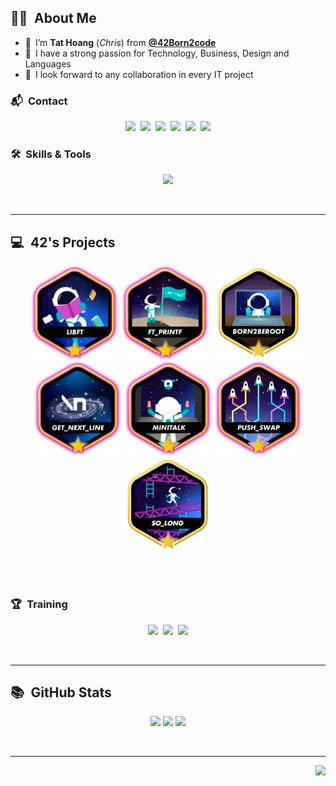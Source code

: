 ## 👨‍💻&ensp;About Me
- 🏫&ensp;I’m <strong>Tat Hoang</strong> (<i>Chris</i>) from [<b>@42Born2code</b>](https://github.com/42School) <br>
- 💞️&ensp;I have a strong passion for Technology, Business, Design and Languages<br>
- 👋&ensp;I look forward to any collaboration in every IT project <br>

### 📬&ensp;Contact
<p align="center">
  <a href="https://linkedin.com/in/ngtathoang">
    <img src="https://img.shields.io/badge/LinkedIn-%230077B5.svg?&style=for-the-badge&logo=linkedin&logoColor=white" height="30" /></a>&nbsp;
  <a href="mailto:ngtathoang@gmail.com?subject=Hello%20Tat%20Hoang,%20from%20Github">
    <img src="https://img.shields.io/badge/gmail-%23D14836.svg?&style=for-the-badge&logo=gmail&logoColor=white" height="30" /></a>&nbsp;
  <a href="https://wa.me/+33622862262?text=Hello%20Tat%20Hoang,%20from%20Github">
    <img src="https://img.shields.io/badge/WhatsApp-25D366.svg?&style=for-the-badge&logo=whatsapp&logoColor=white" height="30" /></a>&nbsp;
  <a href="https://discord.com/users/1243600723661426699">
    <img src="https://img.shields.io/badge/Discord-%235865F2.svg?&style=for-the-badge&logo=discord&logoColor=white" height="30" /></a>&nbsp;
  <a href="https://instagram.com/tat.hoang">
    <img src="https://img.shields.io/badge/Instagram-%23E4405F.svg?&style=for-the-badge&logo=Instagram&logoColor=white" height="30" /></a>&nbsp;
  <a href="https://medium.com/@Kr1sNg">
    <img src="https://img.shields.io/badge/Medium-12100E?style=for-the-badge&logo=medium&logoColor=white" height="30" />
  </a>
</p>

### 🛠️&ensp;Skills & Tools
<p align="center">
  <a href="https://skillicons.dev">
    <img src="https://skillicons.dev/icons?i=git,bash,c,py,r,sqlite,vim,vscode" />
  </a>
</p>
<br>

---

## 💻&ensp;42's Projects
<p align="center">
  <a href="https://github.com/Kr1sNg/42cursus-Libft">
    <img src="https://github.com/leogaudin/42_project_badges/raw/main/badges/libft_bonus_max.webp" /></a>
  <a href="https://github.com/Kr1sNg/42cursus-ft_printf">
    <img src="https://github.com/leogaudin/42_project_badges/raw/main/badges/ft_printf_bonus_max.webp" /></a>
  <a href="https://medium.com/@Kr1sNg/were-we-born2beroot-6fe99898de07">
    <img src="https://github.com/leogaudin/42_project_badges/raw/main/badges/born2beroot_bonus.webp" /></a>
  <a href="https://github.com/Kr1sNg/42cursus-get_next_line">
    <img src="https://github.com/leogaudin/42_project_badges/raw/main/badges/get_next_line_bonus_max.webp" /></a>
  <a href="https://github.com/Kr1sNg/42cursus-minitalk">
    <img src="https://github.com/leogaudin/42_project_badges/raw/main/badges/minitalk_bonus_max.webp" /></a>
  <a href="https://github.com/Kr1sNg/42cursus-push_swap">
    <img src="https://github.com/leogaudin/42_project_badges/raw/main/badges/push_swap_bonus_max.webp" /></a>
  <a href="https://github.com/Kr1sNg/42cursus-so_long">
    <img src="https://github.com/leogaudin/42_project_badges/raw/main/badges/so_long_bonus.webp" /></a>
</p>
<br><br>

### 🏆&ensp;Training
<p align="center">
  <a href="https://www.codewars.com/users/Kr1sNg">
    <img src="https://img.shields.io/badge/Codewars-B1361E?style=for-the-badge&logo=Codewars&logoColor=white" height="30" /></a>&nbsp;
  <a href="https://www.hackerrank.com/profile/Kr1sNg">
    <img src="https://img.shields.io/badge/-Hackerrank-2EC866?style=for-the-badge&logo=HackerRank&logoColor=white" height="30" /></a>&nbsp;
  <a href="https://leetcode.com/u/Kr1sNg/">
    <img src="https://img.shields.io/badge/-LeetCode-FFA116?style=for-the-badge&logo=LeetCode&logoColor=black" height="30" /></a>
</p>
<br>

---

## 📚&ensp;GitHub Stats
<p align="center">
  <img src="https://github-readme-stats.vercel.app/api/top-langs/?username=Kr1sNg&theme=tokyonight&hide_border=false&include_all_commits=true&count_private=true&layout=compact" height="150" />
  <img src="https://github-readme-stats.vercel.app/api?username=Kr1sNg&theme=tokyonight&hide_border=false&include_all_commits=true&count_private=true" height="150" />
  <img src="https://github-readme-streak-stats.herokuapp.com/?user=Kr1sNg&theme=tokyonight&hide_border=false" height="150" />
</p>
<br>

---
<p align="right">
<img src="https://visitcount.itsvg.in/api?id=Kr1sNg&icon=9&color=3" />

<!---
Kr1sNg/Kr1sNg is a ✨ special ✨ repository because its `README.md` (this file) appears on your GitHub profile.
You can click the Preview link to take a look at your changes.
--->
